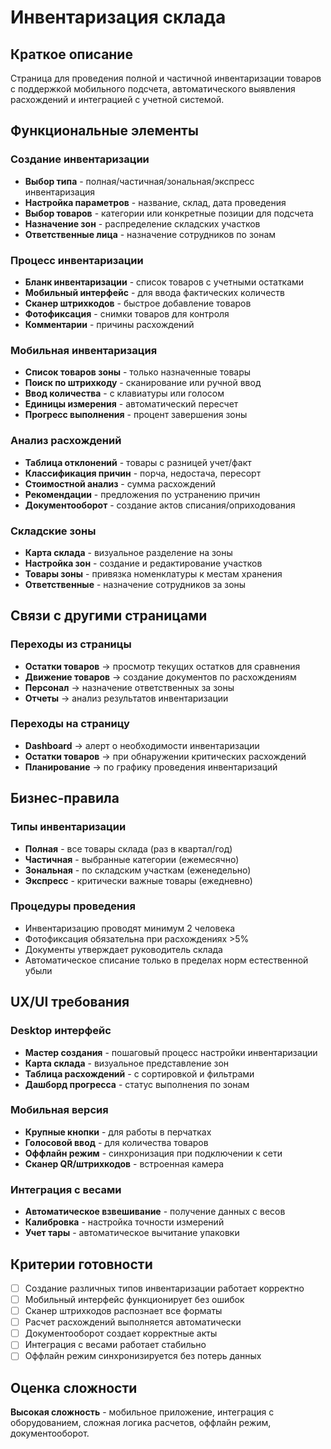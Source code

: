 # Инвентаризация склада

## Краткое описание

Страница для проведения полной и частичной инвентаризации товаров с поддержкой мобильного подсчета, автоматического выявления расхождений и интеграцией с учетной системой.

## Функциональные элементы

### Создание инвентаризации

- **Выбор типа** - полная/частичная/зональная/экспресс инвентаризация
- **Настройка параметров** - название, склад, дата проведения
- **Выбор товаров** - категории или конкретные позиции для подсчета
- **Назначение зон** - распределение складских участков
- **Ответственные лица** - назначение сотрудников по зонам

### Процесс инвентаризации

- **Бланк инвентаризации** - список товаров с учетными остатками
- **Мобильный интерфейс** - для ввода фактических количеств
- **Сканер штрихкодов** - быстрое добавление товаров
- **Фотофиксация** - снимки товаров для контроля
- **Комментарии** - причины расхождений

### Мобильная инвентаризация

- **Список товаров зоны** - только назначенные товары
- **Поиск по штрихкоду** - сканирование или ручной ввод
- **Ввод количества** - с клавиатуры или голосом
- **Единицы измерения** - автоматический пересчет
- **Прогресс выполнения** - процент завершения зоны

### Анализ расхождений

- **Таблица отклонений** - товары с разницей учет/факт
- **Классификация причин** - порча, недостача, пересорт
- **Стоимостной анализ** - сумма расхождений
- **Рекомендации** - предложения по устранению причин
- **Документооборот** - создание актов списания/оприходования

### Складские зоны

- **Карта склада** - визуальное разделение на зоны
- **Настройка зон** - создание и редактирование участков
- **Товары зоны** - привязка номенклатуры к местам хранения
- **Ответственные** - назначение сотрудников за зоны

## Связи с другими страницами

### Переходы из страницы

- **Остатки товаров** → просмотр текущих остатков для сравнения
- **Движение товаров** → создание документов по расхождениям
- **Персонал** → назначение ответственных за зоны
- **Отчеты** → анализ результатов инвентаризации

### Переходы на страницу

- **Dashboard** → алерт о необходимости инвентаризации
- **Остатки товаров** → при обнаружении критических расхождений
- **Планирование** → по графику проведения инвентаризаций

## Бизнес-правила

### Типы инвентаризации

- **Полная** - все товары склада (раз в квартал/год)
- **Частичная** - выбранные категории (ежемесячно)
- **Зональная** - по складским участкам (еженедельно)
- **Экспресс** - критически важные товары (ежедневно)

### Процедуры проведения

- Инвентаризацию проводят минимум 2 человека
- Фотофиксация обязательна при расхождениях >5%
- Документы утверждает руководитель склада
- Автоматическое списание только в пределах норм естественной убыли

## UX/UI требования

### Desktop интерфейс

- **Мастер создания** - пошаговый процесс настройки инвентаризации
- **Карта склада** - визуальное представление зон
- **Таблица расхождений** - с сортировкой и фильтрами
- **Дашборд прогресса** - статус выполнения по зонам

### Мобильная версия

- **Крупные кнопки** - для работы в перчатках
- **Голосовой ввод** - для количества товаров
- **Оффлайн режим** - синхронизация при подключении к сети
- **Сканер QR/штрихкодов** - встроенная камера

### Интеграция с весами

- **Автоматическое взвешивание** - получение данных с весов
- **Калибровка** - настройка точности измерений
- **Учет тары** - автоматическое вычитание упаковки

## Критерии готовности

- [ ] Создание различных типов инвентаризации работает корректно
- [ ] Мобильный интерфейс функционирует без ошибок
- [ ] Сканер штрихкодов распознает все форматы
- [ ] Расчет расхождений выполняется автоматически
- [ ] Документооборот создает корректные акты
- [ ] Интеграция с весами работает стабильно
- [ ] Оффлайн режим синхронизируется без потерь данных

## Оценка сложности

**Высокая сложность** - мобильное приложение, интеграция с оборудованием, сложная логика расчетов, оффлайн режим, документооборот.

